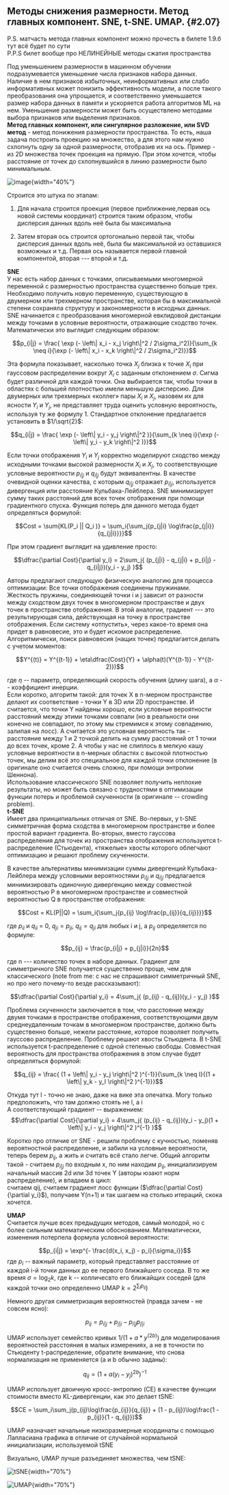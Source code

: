 Методы снижения размерности. Метод главных компонент. SNE, t-SNE. UMAP. {#2.07}
-----------------------------------------------------------------------

P.S. матчасть метода главных компонент можно прочесть в билете 1.9.б тут
всё будет по сути\
P.P.S билет вообще про НЕЛИНЕЙНЫЕ методы сжатия пространства

Под уменьшением размерности в машинном обучении подразумевается
уменьшение числа признаков набора данных. Наличие в нем признаков
избыточных, неинформативных или слабо информативных может понизить
эффективность модели, а после такого преобразования она упрощается, и
соответственно уменьшается размер набора данных в памяти и ускоряется
работа алгоритмов ML на нем. Уменьшение размерности может быть
осуществлено методами выбора признаков или выделения признаков.\
**Метод главных компонент, или сингулярное разложение, или SVD метод** -
метод понижения размерности пространства. То есть, наша задача построить
проекцию на множество, а для этого нам нужно схлопнуть одну за одной
размерности, отобразив их на ось. Пример - из 2D множества точек
проекция на прямую. При этом хочется, чтобы расстояние от точек до
схлопнувшийся в линию размерности было минимальным.

![image](images/2_7_svd.jpg){width="40%"}

Строится это штука по этапам:

1.  Для начала строится проекция (первое приближение,первая ось новой
    системы координат) строится таким образом, чтобы дисперсия данных
    вдоль неё была бы максимальна

2.  Затем вторая ось строится ортогонально первой так, чтобы дисперсия
    данных вдоль неё, была бы максимальной из оставшихся возможных и
    т.д. Первая ось называется первой главной компонентой, вторая ---
    второй и т.д.

**SNE**\
У нас есть набор данных с точками, описываемыми многомерной переменной с
размерностью пространства существенно больше трех. Необходимо получить
новую переменную, существующую в двумерном или трехмерном пространстве,
которая бы в максимальной степени сохраняла структуру и закономерности в
исходных данных. SNE начинается с преобразования многомерной евклидовой
дистанции между точками в условные вероятности, отражающие сходство
точек. Математически это выглядит следующим образом:

$$p_{i|j} = \frac{ \exp (- \left\| x_i - x_j \right\|^2  / 2\sigma_i^2)}{\sum_{k \neq i}{\exp (- \left\| x_i - x_k \right\|^2  / 2\sigma_i^2)}}$$

Эта формула показывает, насколько точка $X_j$ близка к точке $X_i$ при
гауссовом распределении вокруг $X_i$ с заданным отклонением $\sigma$.
Сигма будет различной для каждой точки. Она выбирается так, чтобы точки
в областях с большей плотностью имели меньшую дисперсию. Для двумерных
или трехмерных «коллег» пары $X_i$ и $X_j$, назовем их для ясности $Y_i$
и $Y_j$, не представляет труда оценить условную вероятность, используя
ту же формулу 1. Стандартное отклонение предлагается установить в
$1/\sqrt{2}$:

$$q_{i|j} = \frac{ \exp (- \left\| y_i - y_j \right\|^2 )}{\sum_{k \neq i}{\exp (- \left\| y_i - y_k \right\|^2 )}}$$

Если точки отображения $Y_i$ и $Y_j$ корректно моделируют сходство между
исходными точками высокой размерности $X_i$ и $X_j$, то соответствующие
условные вероятности $p_{i|j}$ и $q_{i|j}$ будут эквивалентны. В
качестве очевидной оценки качества, с которым $q_{i|j}$ отражает
$p_{i|j}$, используется дивергенция или расстояние Кульбака-Лейблера.
SNE минимизирует сумму таких расстояний для всех точек отображения при
помощи градиентного спуска. Функция потерь для данного метода будет
определяться формулой:

$$Cost = \sum{KL(P_i || Q_i )} = \sum_i{\sum_j{p_{j|i} \log\frac{p_{j|i}}{q_{j|i}}}}$$

При этом градиент выглядит на удивление просто:

$$\dfrac{\partial Cost}{\partial y_i} = 2\sum_j{ (p_{j|i} - q_{j|i} + p_{i|j} - q_{i|j})(y_i - y_j) }$$

Авторы предлагают следующую физическую аналогию для процесса
оптимизации: Все точки отображения соединены пружинами. Жесткость
пружины, соединяющей точки i и j зависит от разности между сходством
двух точек в многомерном пространстве и двух точек в пространстве
отображения. В этой аналогии, градиент --- это результирующая сила,
действующая на точку в пространстве отображения. Если систему
«отпустить», через какое-то время она придет в равновесие, это и будет
искомое распределение. Алгоритмически, поиск равновесия (нащих точек)
предлагается делать с учетом моментов:

$$Y^{(t)} = Y^{(t-1)} + \eta\dfrac{Cost}{Y} + \alpha(t)(Y^{(t-1)} - Y^{(t-2)})$$

где $\eta$ -- параметр, определяющий скорость обучения (длину шага), а
$\alpha$ -- коэффициент инерции.\
Если коротко, алгоритм такой: для точек X в n-мерном пространстве делают
их соответствие - точки Y в 3D или 2D пространстве. И считается, что
точки Y найдены хорошо, если условные вероятности расстояний между этими
точками совпали (но в реальности они конечно не совпадают, по этому мы
стремимся к этому совпадению, залипая на лосс). А считается это условная
вероятность так - расстояние между 1 и 2 точкой делить на сумму
расстояний от 1 точки до всех точек, кроме 2. А чтобы у нас не слиплось
в мелкую кашу условные вероятности в n-мерных областях с высокой
плотностью точек, мы делим всё это специальное для каждой точки
отклонение (в оригинале оно считается очень сложно, при помощи энтропии
Шеннона).\
Использование классического SNE позволяет получить неплохие результаты,
но может быть связано с трудностями в оптимизации функции потерь и
проблемой скученности (в оригинале -- crowding problem).\
**t-SNE**\
Имеет два принципиальных отличая от SNE. Во-первых, у t-SNE симметричная
форма сходства в многомерном пространстве и более простой вариант
градиента. Во-вторых, вместо гауссова распределения для точек из
пространства отображения используется t-распределение (Стьюдента),
«тяжелые» хвосты которого облегчают оптимизацию и решают проблему
скученности.

В качестве альтернативы минимизации суммы дивергенций Кульбака-Лейблера
между условными вероятностями $p_{i|j}$ и $q_{i|j}$ предлагается
минимизировать одиночную дивергенцию между совместной вероятностью P в
многомерном пространстве и совместной вероятностью Q в пространстве
отображения:

$$Cost = KL(P||Q) = \sum_i{\sum_j{p_{ij} \log\frac{p_{ij}}{q_{ij}}}}$$

где $p_{ii}$ и $q_{ii}$ = 0, $q_{ji} = p_{ji}$, $q_{ij} = q_{ji}$ для
любых i и j, а $p_{ij}$ определяется по формуле:

$$p_{ij} = \frac{p_{i|j} + p_{j|i}}{2n}$$

где n --- количество точек в наборе данных. Градиент для симметричного
SNE получается существенно проще, чем для классического (note from me: с
нас не спрашивают симметричный SNE, но про него почему-то везде
рассказывают):

$$\dfrac{\partial Cost}{\partial y_i} = 4\sum_j{ (p_{ij} - q_{ij})(y_i - y_j) }$$

Проблема скученности заключается в том, что расстояние между двумя
точками в пространстве отображения, соответствующими двум
среднеудаленным точкам в многомерном пространстве, должно быть
существенно больше, нежели расстояние, которое позволяет получить
гауссово распределение. Проблему решают хвосты Стьюдента. В t-SNE
используется t-распределение с одной степенью свободы. Совместная
вероятность для пространства отображения в этом случае будет
определяться формулой:

$$q_{ij} = \frac{ (1 + \left\| y_i - y_j \right\|^2 )^{-1}}{\sum_{k \neq l}{(1 + \left\| y_k - y_l \right\|^2 )^{-1}}}$$

Откуда тут l - точно не знаю, даже на вике эта опечатка. Могу только
предположить, что там должно стоять не l, а i\
А соответствующий градиент -- выражением:
$$\dfrac{\partial Cost}{\partial y_i} = 4\sum_j{ (p_{ij} - q_{ij})(y_i - y_j)(1 + \left\| y_i - y_j \right\|^2 )^{-1} }$$

Коротко про отличие от SNE - решили проблему с кучностью, поменяв
вероятностной распределение, и забили на условные вероятности, теперь
берем $p_{ij}$, а жить и считать всё стало легче. Общий алгоритм такой -
считаем $p_{i|j}$ по входным x, по ним находим $p_{ij}$, инициализируем
начальный массив 2d или 3d точек Y (авторы юзают норм распределение), и
впадаем в цикл:\
считаем qij, считаем градиент лосс функции
($\dfrac{\partial Cost}{\partial y_i}$), получаем Y(n+1) и так шагаем на
столько итераций, скока хочется.

**UMAP**\
Считается лучше всех предыдущих методов, самый молодой, но с более
сильным математическим обоснованием. Математически, изменения потерпела
формула условной вероятности:

$$p_{i|j} = \exp^{- \frac{d(x_i, x_j) - p_i}{\sigma_i}}$$ где $p_i$ --
важный параметр, который представляет расстояние от каждой i-й точки
данных до ее первого ближайшего соседа. В то же время
$\sigma = \log_2k$, где k -- колличесвто его ближайщих соседей (для
каждой точки оно определенно UMAP $k = 2^{\sum_ip_{ij}}$)

Немного другая симметризация вероятностей (правда зачем - не совсем
ясно):

$$p_{ij} = p_{i|j} + p_{j|i} - p_{i|j}p_{j|i}$$

UMAP использует семейство кривых $1 /(1 + a * y^{(2 b)})$ для
моделирования вероятностей расстояния в малых измерениях, а не в
точности по Стьюденту t-распределение, обратите внимание, что снова
нормализация не применяется (a и b обычно заданы):

$$q_{ij} = (1 + a (y_i - y_j)^{2b})^{-1}$$

UMAP использует двоичную кросс-энтропию (CE) в качестве функции
стоимости вместо KL-дивергенции, как это делает tSNE:

$$CE = \sum_i\sum_j(p_{ij}\log\frac{p_{ij}}{q_{ij}} + (1 - p_{ij})\log\frac{1 - p_{ij}}{1 - q_{ij}})$$

UMAP назначает начальные низкоразмерные координаты с помощью Лапласиана
графика в отличие от случайной нормальной инициализации, используемой
tSNE

Визуально, UMAP лучше разъединяет множества, чем tSNE:

![tSNE](images/2_7_tSNE.png){width="70%"}

![UMAP](images/2_7_UMAP.png){width="70%"}
